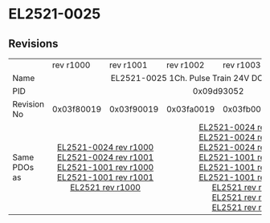 # EL2521-0025

## Revisions
<table>
<tr>
<td></td>
<td>rev r1000</td>
<td>rev r1001</td>
<td>rev r1002</td>
<td>rev r1003</td>
<td>rev r1004</td>
<td>rev r1005</td>
</tr>
<tr>
<td>Name</td>
<td colspan=6 align="center">EL2521-0025 1Ch. Pulse Train 24V DC Output negative</td>
</tr>
<tr>
<td>PID</td>
<td colspan=6 align="center">0x09d93052</td>
</tr>
<tr>
<td>Revision No</td>
<td>0x03f80019</td>
<td>0x03f90019</td>
<td>0x03fa0019</td>
<td>0x03fb0019</td>
<td>0x03fc0019</td>
<td>0x03fd0019</td>
</tr>
<tr>
<td>Same PDOs as</td>
<td colspan=2 align="center"><a href="EL2521-0024.md">EL2521-0024 rev r1000</a><br/><a href="EL2521-0024.md">EL2521-0024 rev r1001</a><br/><a href="EL2521-1001.md">EL2521-1001 rev r1000</a><br/><a href="EL2521-1001.md">EL2521-1001 rev r1001</a><br/><a href="EL2521.md">EL2521 rev r1000</a></td>
<td colspan=3 align="center"><a href="EL2521-0024.md">EL2521-0024 rev r1002</a><br/><a href="EL2521-0024.md">EL2521-0024 rev r1003</a><br/><a href="EL2521-0024.md">EL2521-0024 rev r1004</a><br/><a href="EL2521-1001.md">EL2521-1001 rev r1002</a><br/><a href="EL2521-1001.md">EL2521-1001 rev r1003</a><br/><a href="EL2521-1001.md">EL2521-1001 rev r1004</a><br/><a href="EL2521.md">EL2521 rev r1003</a><br/><a href="EL2521.md">EL2521 rev r1004</a><br/><a href="EL2521.md">EL2521 rev r1005</a></td>
<td><a href="EL2521-0024.md">EL2521-0024 rev r1005</a><br/><a href="EL2521.md">EL2521 rev r1006</a></td>
</tr>
</table>
